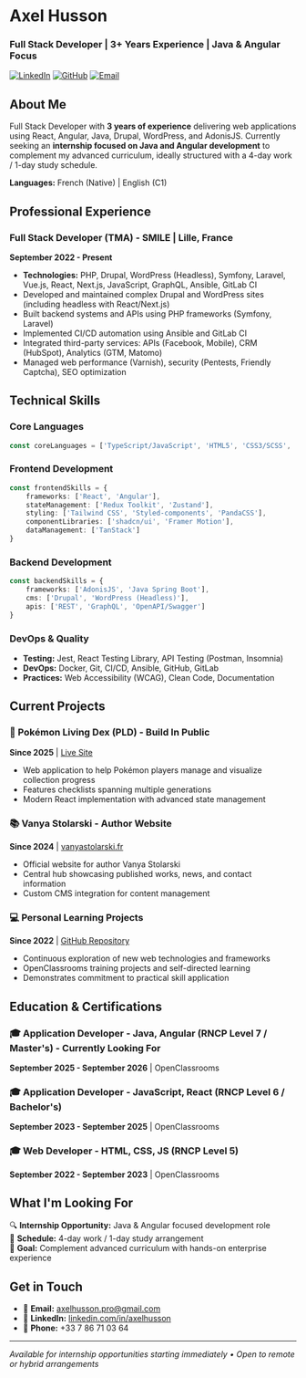 
# Axel Husson
### Full Stack Developer | 3+ Years Experience | Java & Angular Focus

[![LinkedIn](https://img.shields.io/badge/LinkedIn-Connect-blue)](https://www.linkedin.com/in/axelhusson/)
[![GitHub](https://img.shields.io/badge/GitHub-Follow-black)](https://github.com/HussonAxel)
[![Email](https://img.shields.io/badge/Email-Contact-red)](mailto:axelhusson.pro@gmail.com)

## About Me
Full Stack Developer with **3 years of experience** delivering web applications using React, Angular, Java, Drupal, WordPress, and AdonisJS. Currently seeking an **internship focused on Java and Angular development** to complement my advanced curriculum, ideally structured with a 4-day work / 1-day study schedule.

**Languages:** French (Native) | English (C1)

## Professional Experience

### Full Stack Developer (TMA) - SMILE | Lille, France
**September 2022 - Present**
- **Technologies:** PHP, Drupal, WordPress (Headless), Symfony, Laravel, Vue.js, React, Next.js, JavaScript, GraphQL, Ansible, GitLab CI
- Developed and maintained complex Drupal and WordPress sites (including headless with React/Next.js)
- Built backend systems and APIs using PHP frameworks (Symfony, Laravel)
- Implemented CI/CD automation using Ansible and GitLab CI
- Integrated third-party services: APIs (Facebook, Mobile), CRM (HubSpot), Analytics (GTM, Matomo)
- Managed web performance (Varnish), security (Pentests, Friendly Captcha), SEO optimization

## Technical Skills

### Core Languages
```typescript
const coreLanguages = ['TypeScript/JavaScript', 'HTML5', 'CSS3/SCSS', 'Java']
```

### Frontend Development
```typescript
const frontendSkills = {
    frameworks: ['React', 'Angular'],
    stateManagement: ['Redux Toolkit', 'Zustand'],
    styling: ['Tailwind CSS', 'Styled-components', 'PandaCSS'],
    componentLibraries: ['shadcn/ui', 'Framer Motion'],
    dataManagement: ['TanStack']
}
```

### Backend Development
```typescript
const backendSkills = {
    frameworks: ['AdonisJS', 'Java Spring Boot'],
    cms: ['Drupal', 'WordPress (Headless)'],
    apis: ['REST', 'GraphQL', 'OpenAPI/Swagger']
}
```

### DevOps & Quality
- **Testing:** Jest, React Testing Library, API Testing (Postman, Insomnia)
- **DevOps:** Docker, Git, CI/CD, Ansible, GitHub, GitLab
- **Practices:** Web Accessibility (WCAG), Clean Code, Documentation

## Current Projects

### 🎯 Pokémon Living Dex (PLD) - Build In Public
**Since 2025** | [Live Site](https://pokemon-living-dex.com)
- Web application to help Pokémon players manage and visualize collection progress
- Features checklists spanning multiple generations
- Modern React implementation with advanced state management

### 📚 Vanya Stolarski - Author Website
**Since 2024** | [vanyastolarski.fr](https://vanyastolarski.fr)
- Official website for author Vanya Stolarski
- Central hub showcasing published works, news, and contact information
- Custom CMS integration for content management

### 💻 Personal Learning Projects
**Since 2022** | [GitHub Repository](https://github.com/HussonAxel)
- Continuous exploration of new web technologies and frameworks
- OpenClassrooms training projects and self-directed learning
- Demonstrates commitment to practical skill application

## Education & Certifications

### 🎓 Application Developer - Java, Angular (RNCP Level 7 / Master's) - Currently Looking For 
**September 2025 - September 2026** | OpenClassrooms

### 🎓 Application Developer - JavaScript, React (RNCP Level 6 / Bachelor's)
**September 2023 - September 2025** | OpenClassrooms

### 🎓 Web Developer - HTML, CSS, JS (RNCP Level 5)
**September 2022 - September 2023** | OpenClassrooms

## What I'm Looking For
🔍 **Internship Opportunity:** Java & Angular focused development role  
📅 **Schedule:** 4-day work / 1-day study arrangement  
🎯 **Goal:** Complement advanced curriculum with hands-on enterprise experience  

## Get in Touch
- 📧 **Email:** [axelhusson.pro@gmail.com](mailto:axelhusson.pro@gmail.com)
- 💼 **LinkedIn:** [linkedin.com/in/axelhusson](https://www.linkedin.com/in/axelhusson/)
- 📱 **Phone:** +33 7 86 71 03 64

---
*Available for internship opportunities starting immediately • Open to remote or hybrid arrangements*
